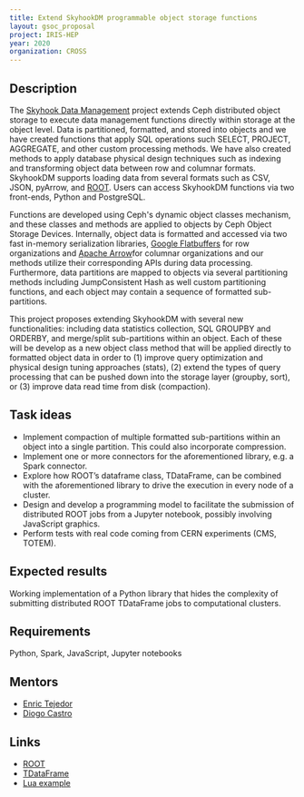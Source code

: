 ```yaml
---
title: Extend SkyhookDM programmable object storage functions
layout: gsoc_proposal
project: IRIS-HEP
year: 2020
organization: CROSS
---
```


## Description

The [Skyhook Data Management](http://www.skyhookdm.com) project extends Ceph distributed object storage to execute data management functions directly within storage at the object level.  Data is partitioned, formatted, and stored into objects and we have created functions that apply SQL operations such SELECT, PROJECT, AGGREGATE, and other custom processing methods.  We have also created methods to apply database physical design techniques such as indexing and transforming object data between row and columnar formats.  SkyhookDM supports loading data from several formats such as CSV, JSON, pyArrow, and [ROOT](https://root.cern/). Users can access SkyhookDM functions via two front-ends, Python and PostgreSQL.

Functions are developed using Ceph's dynamic object classes mechanism, and these classes and methods are applied to objects by Ceph Object Storage Devices. Internally, object data is formatted and accessed via two fast in-memory serialization libraries, [Google Flatbuffers]() for row organizations and [Apache Arrow]()for columnar organizations and our methods utilize their corresponding APIs during data processing. Furthermore, data partitions are mapped to objects via several partitioning methods including JumpConsistent Hash as well custom partitioning functions, and each object may contain a sequence of formatted sub-partitions.

This project proposes extending SkyhookDM with several new functionalities: including data statistics collection, SQL GROUPBY and ORDERBY, and merge/split sub-partitions within an object.  Each of these will be develop as a new object class method that will be applied directly to formatted object data in order to (1) improve query optimization and physical design tuning approaches (stats), (2) extend the types of query processing that can be pushed down into the storage layer (groupby, sort), or (3) improve data read time from disk (compaction).

## Task ideas
 * Implement compaction of multiple formatted sub-partitions within an object into a single partition.  This could also incorporate compression.
 * Implement one or more connectors for the aforementioned library, e.g. a Spark connector.
 * Explore how ROOT’s dataframe class, TDataFrame, can be combined with the aforementioned library to drive the execution in every node of a cluster.
 * Design and develop a programming model to facilitate the submission of distributed ROOT jobs from a Jupyter notebook, possibly involving JavaScript graphics.
 * Perform tests with real code coming from CERN experiments (CMS, TOTEM).

## Expected results
Working implementation of a Python library that hides the complexity of submitting distributed ROOT TDataFrame jobs to computational clusters.

## Requirements
Python, Spark, JavaScript, Jupyter notebooks

## Mentors
  * [Enric Tejedor](mailto:etejedor@cern.ch)
  * [Diogo Castro](mailto:diogo.castro@cern.ch)


## Links
  * [ROOT](https://root.cern/)
  * [TDataFrame](https://root.cern.ch/doc/master/classROOT_1_1RDataFrame.html)
  * [Lua example](https://ceph.io/geen-categorie/dynamic-object-interfaces-with-lua/)


